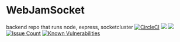 # WebJamSocket

backend repo that runs node, express, socketcluster
[![CircleCI](https://circleci.com/gh/WebJamApps/WebJamSocket.svg?style=svg)](https://circleci.com/gh/WebJamApps/WebJamSocket)
<a href="https://codeclimate.com/github/WebJamApps/WebJamSocket/test_coverage"><img src="https://api.codeclimate.com/v1/badges/e4f5c93295bc77b31396/test_coverage" /></a>
<a href="https://codeclimate.com/github/WebJamApps/WebJamSocket/maintainability"><img src="https://api.codeclimate.com/v1/badges/e4f5c93295bc77b31396/maintainability" /></a>
[![Issue Count](https://codeclimate.com/github/WebJamApps/WebJamSocket/badges/issue_count.svg)](https://codeclimate.com/github/WebJamApps/WebJamSocket/issues)
[![Known Vulnerabilities](https://snyk.io/test/github/webjamapps/WebJamSocket/badge.svg)](https://snyk.io/test/github/webjamapps/WebJamSocket)
